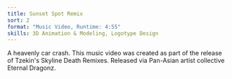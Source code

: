 ```yaml
---
title: Sunset Spot Remix
sort: 2
format: "Music Video, Runtime: 4:55"
skills: 3D Animation & Modeling, Logotype Design
---
```

A heavenly car crash. This music video was created as part of the release of Tzekin's Skyline Death Remixes. Released via Pan-Asian artist collective Eternal Dragonz.
